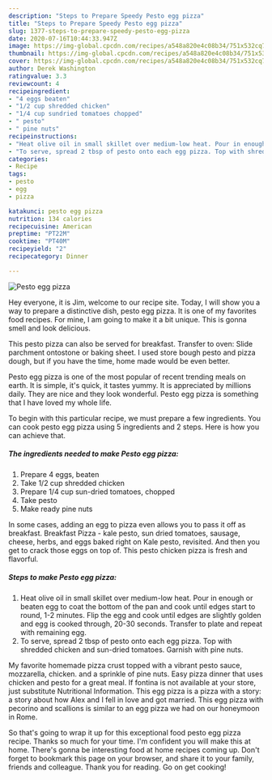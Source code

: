 ```yaml
---
description: "Steps to Prepare Speedy Pesto egg pizza"
title: "Steps to Prepare Speedy Pesto egg pizza"
slug: 1377-steps-to-prepare-speedy-pesto-egg-pizza
date: 2020-07-16T10:44:33.947Z
image: https://img-global.cpcdn.com/recipes/a548a820e4c08b34/751x532cq70/pesto-egg-pizza-recipe-main-photo.jpg
thumbnail: https://img-global.cpcdn.com/recipes/a548a820e4c08b34/751x532cq70/pesto-egg-pizza-recipe-main-photo.jpg
cover: https://img-global.cpcdn.com/recipes/a548a820e4c08b34/751x532cq70/pesto-egg-pizza-recipe-main-photo.jpg
author: Derek Washington
ratingvalue: 3.3
reviewcount: 4
recipeingredient:
- "4 eggs beaten"
- "1/2 cup shredded chicken"
- "1/4 cup sundried tomatoes chopped"
- " pesto"
- " pine nuts"
recipeinstructions:
- "Heat olive oil in small skillet over medium-low heat. Pour in enough or beaten egg to coat the bottom of the pan and cook until edges start to round, 1-2 minutes. Flip the egg and cook until edges are slightly golden and egg is cooked through, 20-30 seconds. Transfer to plate and repeat with remaining egg."
- "To serve, spread 2 tbsp of pesto onto each egg pizza. Top with shredded chicken and sun-dried tomatoes. Garnish with pine nuts."
categories:
- Recipe
tags:
- pesto
- egg
- pizza

katakunci: pesto egg pizza 
nutrition: 134 calories
recipecuisine: American
preptime: "PT22M"
cooktime: "PT40M"
recipeyield: "2"
recipecategory: Dinner

---
```



![Pesto egg pizza](https://img-global.cpcdn.com/recipes/a548a820e4c08b34/751x532cq70/pesto-egg-pizza-recipe-main-photo.jpg)

Hey everyone, it is Jim, welcome to our recipe site. Today, I will show you a way to prepare a distinctive dish, pesto egg pizza. It is one of my favorites food recipes. For mine, I am going to make it a bit unique. This is gonna smell and look delicious.

This pesto pizza can also be served for breakfast. Transfer to oven: Slide parchment ontostone or baking sheet. I used store bough pesto and pizza dough, but if you have the time, home made would be even better.

Pesto egg pizza is one of the most popular of recent trending meals on earth. It is simple, it's quick, it tastes yummy. It is appreciated by millions daily. They are nice and they look wonderful. Pesto egg pizza is something that I have loved my whole life.


To begin with this particular recipe, we must prepare a few ingredients. You can cook pesto egg pizza using 5 ingredients and 2 steps. Here is how you can achieve that.

<!--inarticleads1-->

##### The ingredients needed to make Pesto egg pizza:

1. Prepare 4 eggs, beaten
1. Take 1/2 cup shredded chicken
1. Prepare 1/4 cup sun-dried tomatoes, chopped
1. Take  pesto
1. Make ready  pine nuts


In some cases, adding an egg to pizza even allows you to pass it off as breakfast. Breakfast Pizza - kale pesto, sun dried tomatoes, sausage, cheese, herbs, and eggs baked right on Kale pesto, revisited. And then you get to crack those eggs on top of. This pesto chicken pizza is fresh and flavorful. 

<!--inarticleads2-->

##### Steps to make Pesto egg pizza:

1. Heat olive oil in small skillet over medium-low heat. Pour in enough or beaten egg to coat the bottom of the pan and cook until edges start to round, 1-2 minutes. Flip the egg and cook until edges are slightly golden and egg is cooked through, 20-30 seconds. Transfer to plate and repeat with remaining egg.
1. To serve, spread 2 tbsp of pesto onto each egg pizza. Top with shredded chicken and sun-dried tomatoes. Garnish with pine nuts.


My favorite homemade pizza crust topped with a vibrant pesto sauce, mozzarella, chicken. and a sprinkle of pine nuts. Easy pizza dinner that uses chicken and pesto for a great meal. If fontina is not available at your store, just substitute Nutritional Information. This egg pizza is a pizza with a story: a story about how Alex and I fell in love and got married. This egg pizza with pecorino and scallions is similar to an egg pizza we had on our honeymoon in Rome. 

So that's going to wrap it up for this exceptional food pesto egg pizza recipe. Thanks so much for your time. I'm confident you will make this at home. There's gonna be interesting food at home recipes coming up. Don't forget to bookmark this page on your browser, and share it to your family, friends and colleague. Thank you for reading. Go on get cooking!
